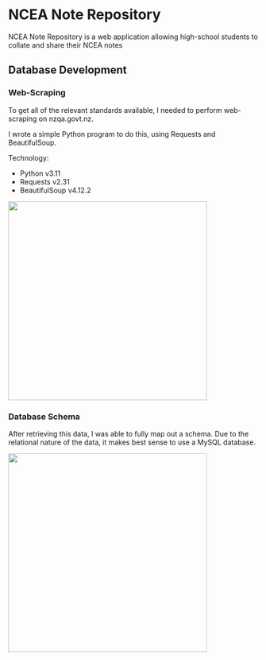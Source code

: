 # NCEA Note Repository
NCEA Note Repository is a web application allowing high-school students to collate and share their NCEA notes

## Database Development
### Web-Scraping
To get all of the relevant standards available, I needed to perform web-scraping on nzqa.govt.nz. 

I wrote a simple Python program to do this, using Requests and BeautifulSoup.

Technology:
- Python v3.11
- Requests v2.31
- BeautifulSoup v4.12.2

<img src="https://github.com/Lucaseng/NCEANoteRepository/assets/26078574/e7b309cc-ed3f-4e18-96b1-244aa0b8ec1b" height="400">

### Database Schema
After retrieving this data, I was able to fully map out a schema. Due to the relational nature of the data, it makes best sense to use a MySQL database.

<img src="https://github.com/Lucaseng/NCEANoteRepository/assets/26078574/b08f015b-210b-46e2-8e66-3d00409157c7" height="400">

